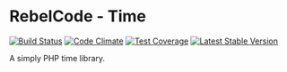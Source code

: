 # RebelCode - Time

[![Build Status](https://travis-ci.org/Rebelcode/time.svg?branch=master)](https://travis-ci.org/Rebelcode/time)
[![Code Climate](https://codeclimate.com/github/Rebelcode/time/badges/gpa.svg)](https://codeclimate.com/github/Rebelcode/time)
[![Test Coverage](https://codeclimate.com/github/Rebelcode/time/badges/coverage.svg)](https://codeclimate.com/github/Rebelcode/time/coverage)
[![Latest Stable Version](https://poser.pugx.org/rebelcode/time/version)](https://packagist.org/packages/rebelcode/time)

A simply PHP time library.
